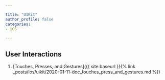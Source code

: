 ```yaml
--- 

title: "UIKit"
author_profile: false
categories:
- iOS

---
```


## User Interactions

1. [Touches, Presses, and Gestures]({{ site.baseurl }}{% link _posts/ios/uikit/2020-01-11-doc_touches_press_and_gestures.md %})

